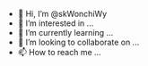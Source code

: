 - 👋 Hi, I’m @skWonchiWy
- 👀 I’m interested in ...
- 🌱 I’m currently learning ...
- 💞️ I’m looking to collaborate on ...
- 📫 How to reach me ...

<!---
skWonchiWy/skWonchiWy is a ✨ special ✨ repository because its `README.md` (this file) appears on your GitHub profile.
You can click the Preview link to take a look at your changes.
--->
